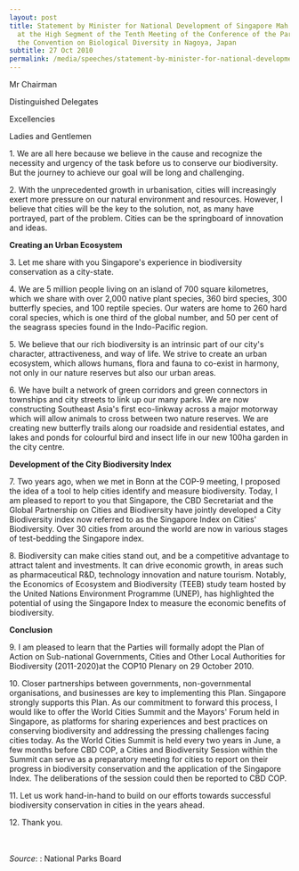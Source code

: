 ```yaml
---
layout: post
title: Statement by Minister for National Development of Singapore Mah Bow Tan
  at the High Segment of the Tenth Meeting of the Conference of the Parties to
  the Convention on Biological Diversity in Nagoya, Japan
subtitle: 27 Oct 2010
permalink: /media/speeches/statement-by-minister-for-national-development-of-singapore-mah-bow-tan-at-the-high-segment-of-the-tenth-meeting-of-the-conference-of-the-parties-27-october-2010
---
```

Mr Chairman

Distinguished Delegates

Excellencies

Ladies and Gentlemen

1\. We are all here because we believe in the cause and recognize the necessity and urgency of the task before us to conserve our biodiversity. But the journey to achieve our goal will be long and challenging.

2\. With the unprecedented growth in urbanisation, cities will increasingly exert more pressure on our natural environment and resources. However, I believe that cities will be the key to the solution, not, as many have portrayed, part of the problem. Cities can be the springboard of innovation and ideas.

**Creating an Urban Ecosystem**

3\. Let me share with you Singapore's experience in biodiversity conservation as a city-state.

4\. We are 5 million people living on an island of 700 square kilometres, which we share with over 2,000 native plant species, 360 bird species, 300 butterfly species, and 100 reptile species. Our waters are home to 260 hard coral species, which is one third of the global number, and 50 per cent of the seagrass species found in the Indo-Pacific region.

5\. We believe that our rich biodiversity is an intrinsic part of our city's character, attractiveness, and way of life. We strive to create an urban ecosystem, which allows humans, flora and fauna to co-exist in harmony, not only in our nature reserves but also our urban areas.

6\. We have built a network of green corridors and green connectors in townships and city streets to link up our many parks. We are now constructing Southeast Asia's first eco-linkway across a major motorway which will allow animals to cross between two nature reserves. We are creating new butterfly trails along our roadside and residential estates, and lakes and ponds for colourful bird and insect life in our new 100ha garden in the city centre.

**Development of the City Biodiversity Index**

7\. Two years ago, when we met in Bonn at the COP-9 meeting, I proposed the idea of a tool to help cities identify and measure biodiversity. Today, I am pleased to report to you that Singapore, the CBD Secretariat and the Global Partnership on Cities and Biodiversity have jointly developed a City Biodiversity index now referred to as the Singapore Index on Cities' Biodiversity. Over 30 cities from around the world are now in various stages of test-bedding the Singapore index.

8\. Biodiversity can make cities stand out, and be a competitive advantage to attract talent and investments. It can drive economic growth, in areas such as pharmaceutical R&D, technology innovation and nature tourism. Notably, the Economics of Ecosystem and Biodiversity (TEEB) study team hosted by the United Nations Environment Programme (UNEP), has highlighted the potential of using the Singapore Index to measure the economic benefits of biodiversity.

**Conclusion**


9\. I am pleased to learn that the Parties will formally adopt the Plan of Action on Sub-national Governments, Cities and Other Local Authorities for Biodiversity (2011-2020)at the COP10 Plenary on 29 October 2010.

10\. Closer partnerships between governments, non-governmental organisations, and businesses are key to implementing this Plan. Singapore strongly supports this Plan. As our commitment to forward this process, I would like to offer the World Cities Summit and the Mayors' Forum held in Singapore, as platforms for sharing experiences and best practices on conserving biodiversity and addressing the pressing challenges facing cities today. As the World Cities Summit is held every two years in June, a few months before CBD COP, a Cities and Biodiversity Session within the Summit can serve as a preparatory meeting for cities to report on their progress in biodiversity conservation and the application of the Singapore Index. The deliberations of the session could then be reported to CBD COP.

11\. Let us work hand-in-hand to build on our efforts towards successful biodiversity conservation in cities in the years ahead.

12\. Thank you.
<br><br><br>

*Source*: : National Parks Board